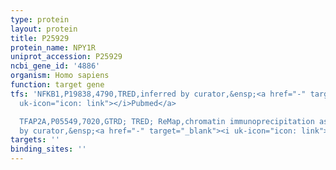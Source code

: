 ```yaml
---
type: protein
layout: protein
title: P25929
protein_name: NPY1R
uniprot_accession: P25929
ncbi_gene_id: '4886'
organism: Homo sapiens
function: target gene
tfs: 'NFKB1,P19838,4790,TRED,inferred by curator,&ensp;<a href="-" target="_blank"><i
  uk-icon="icon: link"></i>Pubmed</a>

  TFAP2A,P05549,7020,GTRD; TRED; ReMap,chromatin immunoprecipitation assay; inferred
  by curator,&ensp;<a href="-" target="_blank"><i uk-icon="icon: link"></i>Pubmed</a>'
targets: ''
binding_sites: ''
---
```

